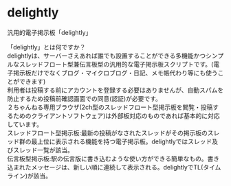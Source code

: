 # delightly
汎用的電子掲示板「delightly」

「delightly」とは何ですか？  
    delightlyは、サーバーさえあれば誰でも設置することができる多機能かつシンプルなスレッドフロート型兼伝言板型の汎用的な電子掲示板スクリプトです。(電子掲示板だけでなくブログ・マイクロブログ・日記、メモ帳代わり等にも使うことができます)  
    利用者は投稿する前にアカウントを登録する必要はありませんが、自動スパムを防止するため投稿前確認画面での同意(認証)が必要です。  
    ２ちゃんねる専用ブラウザ(2ch型のスレッドフロート型掲示板を閲覧・投稿するためのクライアントソフトウェア)は外部板対応のものであれば基本的に対応しています。  
    スレッドフロート型掲示板:最新の投稿がなされたスレッドがその掲示板のスレッド群の最上位に表示される機能を持つ電子掲示板。delightlyではスレッド及びスレッド一覧が該当。  
    伝言板型掲示板:駅の伝言版に書き込むような使い方ができる簡単なもの。書き込まれたメッセージは、新しい順に連続して表示される。delightlyでTL(タイムライン)が該当。  
